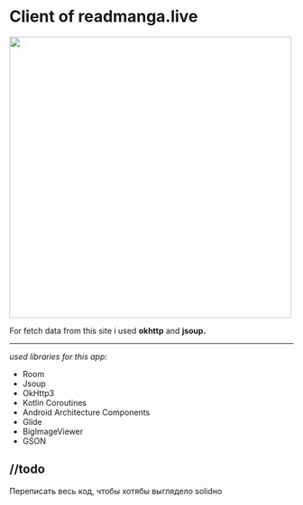 # Client of readmanga.live

<p align="left">
<img src="https://github.com/razovu/ReadManga/blob/master/readmanga_demo.gif" href="" height="500">

For fetch data from this site i used **okhttp** and **jsoup.**

---

*used libraries for this app:*

- Room
- Jsoup
- OkHttp3
- Kotlin Coroutines
- Android Architecture Components
- Glide
- BigImageViewer
- GSON

## //todo

Переписать весь код, чтобы хотябы выглядело solidно

